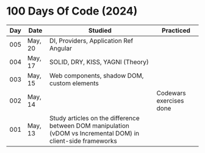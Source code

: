 # 100 Days Of Code (2024)

| Day | Date    | Studied                                                                                                       | Practiced                    |
| --- | -----   | ---                                                                                                           | ---                          |
| 005 | May, 20 | DI, Providers, Application Ref Angular                                                                   |  
| 004 | May, 17 | SOLID, DRY, KISS, YAGNI (Theory)                                                                   |                              |
| 003 | May, 15 | Web components, shadow DOM, custom elements                                                                   |                              |
| 002 | May, 14 |                                                                                                               | Codewars exercises done      |
| 001 | May, 13 | Study articles on the difference between DOM manipulation (vDOM vs Incremental DOM) in client-side frameworks |                              |
